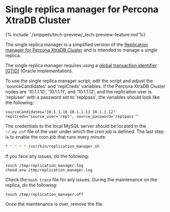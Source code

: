 # Single replica manager for Percona XtraDB Cluster

{% include './snippets/tech-preview/_tech-preview-feature.md'%}

The single replica manager is a simplified version of the [Replication manager for Percona XtraDB Cluster](replication-manager-for-pxc.md) and is intended to manage a single replica. 

The single replica manager requires using a [global transaction identifier (GTID)](../glossary.md#gtid) (Oracle implementation).

To use the single replica manager script, edit the script and adjust the 'sourceCandidates' and 'replCreds' variables. If the Percona XtraDB Cluster nodes are '10.1.1.10', '10.1.1.11', and '10.1.1.12', and the replication user is 'repluser' with a password set to 'replpass', the variables should look like the following:

```text
sourceCandidates="10.1.1.10 10.1.1.11 10.1.1.12"
replCreds="source_user='repl', source_password='replpass'"
```

The credentials to the local MySQL server should be located in the `~/.my.cnf` file of the user under which the cron job is defined. The last step is to enable the cron job that runs every minute:

```bash
* * * * * /usr/bin/replication_manager.sh 
```

If you face any issues, do the following:

```text
touch /tmp/replication_manager.log 
chmod a+w /tmp/replication_manager.log
```

Check the `bash trace` file for any issues. During the maintenance on the replica, do the following:

```text
touch /tmp/replication_manager.off
```

Once the maintenance is over, remove the file.
